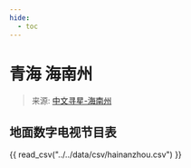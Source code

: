 ```yaml
---
hide:
  - toc
---
```


# 青海 海南州

> 来源: [中文寻星-海南州](http://dtmb.saoing.com/hainanzhou.htm)

## 地面数字电视节目表

{{ read_csv("../../data/csv/hainanzhou.csv") }}
